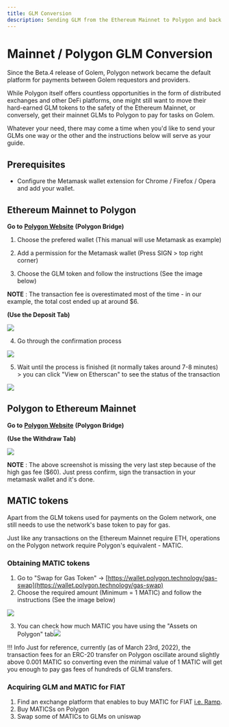 ```yaml
---
title: GLM Conversion
description: Sending GLM from the Ethereum Mainnet to Polygon and back.
---
```


# Mainnet / Polygon GLM Conversion

Since the Beta.4 release of Golem, Polygon network became the default platform for payments between Golem requestors and providers.

While Polygon itself offers countless opportunities in the form of distributed exchanges and other DeFi platforms, one might still want to move their hard-earned GLM tokens to the safety of the Ethereum Mainnet, or conversely, get their mainnet GLMs to Polygon to pay for tasks on Golem.

Whatever your need, there may come a time when you'd like to send your GLMs one way or the other and the instructions below will serve as your guide.

## Prerequisites

* Configure the Metamask wallet extension for Chrome / Firefox / Opera and add your wallet.   


## Ethereum Mainnet to Polygon

**Go to** [**Polygon Website**](https://wallet.polygon.technology/login?next=%2Fbridge) **(Polygon Bridge)**

1. Choose the prefered wallet (This manual will use Metamask as example)

2. Add a permission for the Metamask wallet (Press SIGN > top right corner)

3. Choose the GLM token and follow the instructions (See the image below)

**NOTE** : The transaction fee is overestimated most of the time - in our example, the total cost ended up at around $6.

**(Use the Deposit Tab)**

![](missing_png_deposit.png)

4. Go through the confirmation process

![](missing_png_confirmation.png)

5. Wait until the process is finished (it normally takes around 7-8 minutes) > you can click "View on Etherscan" to see the status of the transaction

![](missing_png_etherscan.png)

## Polygon to Ethereum Mainnet

**Go to** [**Polygon Website**](https://wallet.polygon.technology/login?next=%2Fbridge) **(Polygon Bridge)**

**(Use the Withdraw Tab)**

![](](missing_png_withdraw.png))

**NOTE** : The above screenshot is missing the very last step because of the high gas fee ($60). Just press confirm, sign the transaction in your metamask wallet and it's done.

## MATIC tokens

Apart from the GLM tokens used for payments on the Golem network, one still needs to use the network's base token to pay for gas.

Just like any transactions on the Ethereum Mainnet require ETH, operations on the Polygon network require Polygon's equivalent - MATIC.

### Obtaining MATIC tokens

1. Go to "Swap for Gas Token" -> [https://wallet.polygon.technology/gas-swap](https://wallet.polygon.technology/gas-swap)
2. Choose the required amount (Minimum = 1 MATIC) and follow the instructions (See the image below)

![](](missing_png_swap_1.png))

3. You can check how much MATIC you have using the "Assets on Polygon" tab![](](missing_png_swap_2.png))

!!! Info
Just for reference, currently (as of March 23rd, 2022), the transaction fees for an ERC-20 transfer on Polygon oscillate around slightly above 0.001 MATIC so converting even the minimal value of 1 MATIC will get you enough to pay gas fees of hundreds of GLM transfers.



### Acquiring GLM and MATIC for FIAT

1. Find an exchange platform that enables to buy MATIC for FIAT [i.e. Ramp](https://ramp.network/).
2. Buy MATICSs on Polygon
3. Swap some of MATICs to GLMs on uniswap